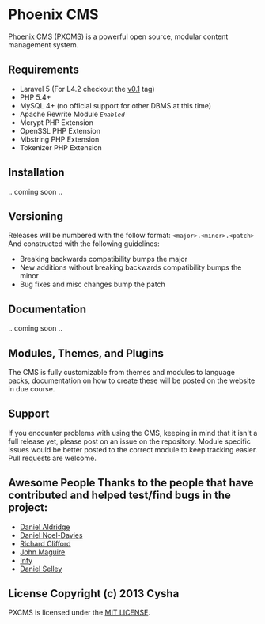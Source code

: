# Phoenix CMS 
[Phoenix CMS](http://phoenixcms.org/) (PXCMS) is a powerful open source, modular content management system. 

## Requirements 
* Laravel 5 (For L4.2 checkout the [v0.1](https://github.com/Cysha/PhoenixCMS/releases/tag/v0.1) tag) 
* PHP 5.4+
* MySQL 4+ (no official support for other DBMS at this time) 
* Apache Rewrite Module *`Enabled`* 
* Mcrypt PHP Extension 
* OpenSSL PHP Extension 
* Mbstring PHP Extension 
* Tokenizer PHP Extension 

## Installation 
.. coming soon ..

## Versioning 
Releases will be numbered with the follow format: `<major>.<minor>.<patch>` And constructed with the following guidelines: 
- Breaking backwards compatibility bumps the major 
- New additions without breaking backwards compatibility bumps the minor 
- Bug fixes and misc changes bump the patch 

## Documentation 
.. coming soon .. 

## Modules, Themes, and Plugins 
The CMS is fully customizable from themes and modules to language packs, documentation on how to create these will be posted on the website in due course. 

## Support 
If you encounter problems with using the CMS, keeping in mind that it isn't a full release yet, please post on an issue on the repository.
Module specific issues would be better posted to the correct module to keep tracking easier. Pull requests are welcome. 

## Awesome People Thanks to the people that have contributed and helped test/find bugs in the project: 
- [Daniel Aldridge](https://github.com/xLink) 
- [Daniel Noel-Davies](https://github.com/NoelDavies) 
- [Richard Clifford](https://github.com/richard-clifford) 
- [John Maguire](https://github.com/johnmaguire2013) 
- [Infy](https://github.com/infyhr)
- [Daniel Selley](https://github.com/danselley) 

## License Copyright (c) 2013 Cysha 

PXCMS is licensed under the [MIT LICENSE](http://opensource.org/licenses/MIT).

